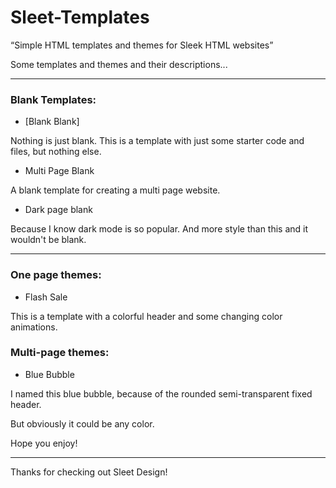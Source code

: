 # Sleet-Templates

“Simple HTML templates and themes for Sleek HTML websites”

Some templates and themes and their descriptions...

---

### Blank Templates:

- [Blank Blank]

Nothing is just blank. This is a template with just some starter code and files, but nothing else.

- Multi Page Blank

A blank template for creating a multi page website.

- Dark page blank

Because I know dark mode is so popular. And more style than this and it wouldn't be blank.

---

### One page themes:

- Flash Sale

This is a template with a colorful header and some changing color animations.

### Multi-page themes:

- Blue Bubble

I named this blue bubble, because of the rounded semi-transparent fixed header.

But obviously it could be any color.

Hope you enjoy!

---

Thanks for checking out Sleet Design!
